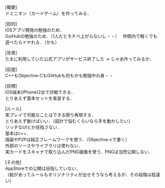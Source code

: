 [概要]  
ドミニオン（カードゲーム）を作ってみる．  
  
[目的]  
iOSアプリ開発の勉強のため．  
GuiHubの勉強のため．（1人だとモチベ上がらないし・・）  
仲間内で軽くでも遊べたらドヤれる．（かも）  
  
[背景]  
たまに利用していた公式アプリがサービス終了した -> じゃあ作ってみるか．  
  
[前提]  
C++もObjective-CもGitHubも何もかも勉強中の身・・  
  
[目標]  
iOS端末(iPhone)2台で対戦できる．  
とりあえず基本セットを実装する．  
  
[ルール]  
実プレイで可能なことはできる限り再現する．  
とりあえず動けばいい．（設計で悩むくらいなら手を動かしたい）  
リッチなUIとか目指さない．  
基本はc++．  
描画やP2Pは純正フレームワークを使う．（Objective-cで書く）  
外部のソースやライブラリは使わない．  
実カードをスキャナで取り込んだPNG画像を使う．PNGは当然公開しない．  
  
[その他]  
AppStoreでの公開は目指していない．  
（絵があってルールもオリジナリティが出せそうなら考えるが、その段階は程遠い）  
